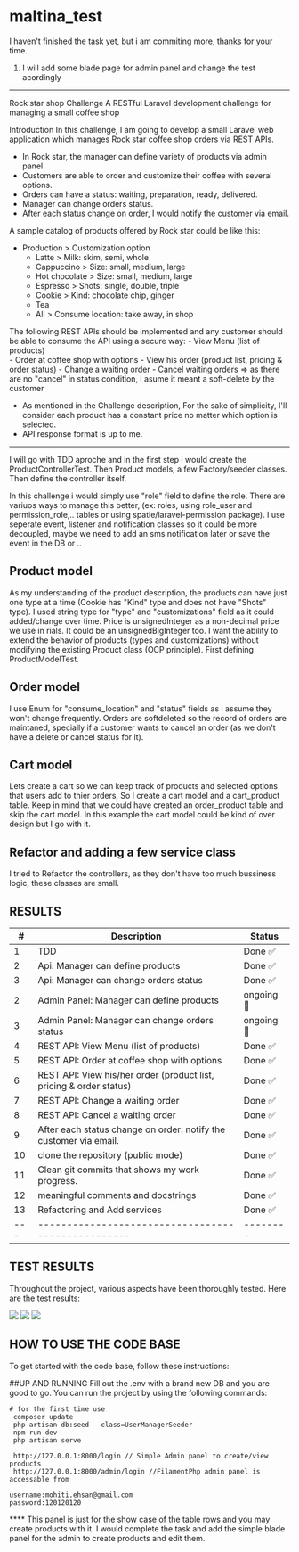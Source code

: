 # maltina_test

I haven't finished the task yet, but i am commiting more, thanks for your time.

1. I will add some blade page for admin panel and change the test acordingly
--------------------------------------------------------------------------------

Rock star shop Challenge
A RESTful Laravel development challenge for managing a small coffee shop

Introduction
In this challenge, I am going to develop a small Laravel web application which manages Rock star coffee shop orders via REST APIs.

- In Rock star, the manager can define variety of products via admin panel. 
- Customers are able to order and customize their coffee with several options. 
- Orders can have a status: waiting, preparation, ready, delivered. 
- Manager can change orders status.
- After each status change on order, I would notify the customer via email.

A sample catalog of products offered by Rock star could be like this:
   - Production > Customization option
     - Latte > Milk: skim, semi, whole
     - Cappuccino > Size: small, medium, large
     - Hot chocolate > Size: small, medium, large
     - Espresso > Shots: single, double, triple
     - Cookie > Kind: chocolate chip, ginger
     - Tea
     - All > Consume location: take away, in shop

The following REST APIs should be implemented and any customer should be able to consume the API using a secure way:
    - View Menu (list of products)        
    - Order at coffee shop with options
    - View his order (product list, pricing & order status)
    - Change a waiting order
    - Cancel waiting orders => as there are no "cancel" in status condition, i asume it meant a soft-delete by the customer

* As mentioned in the Challenge description, For the sake of simplicity, I'll consider each product has a constant price no matter which option is selected.
* API response format is up to me.
-------------------------------------------------------------------------------------------------------------------------------------------------------------

I will go with TDD aproche and in the first step i would create the ProductControllerTest. Then Product models, a few Factory/seeder classes. Then define the controller itself.

In this challenge i would simply use "role" field to define the role. There are variuos ways to manage this better, (ex: roles, using role_user and permission_role,.. tables or using spatie/laravel-permission package).
I use seperate event, listener and notification classes so it could be more decoupled, maybe we need to add an sms notification later or save the event in the DB or ..

## Product model
As my understanding of the product description, the products can have just one type at a time (Cookie has "Kind" type and does not have "Shots" type).
I used string type for "type" and "customizations" field as it could added/change over time.
Price is unsignedInteger as a non-decimal price we use in rials. It could be an unsignedBigInteger too.
I want the ability to extend the behavior of products (types and customizations) without modifying the existing Product class (OCP principle). 
First defining ProductModelTest.

## Order model
I use Enum for "consume_location" and "status" fields as i assume they won't change frequently.
Orders are softdeleted so the record of orders are maintaned, specially if a customer wants to cancel an order (as we don't have a delete or cancel status for it).

## Cart model
Lets create a cart so we can keep track of products and selected options that users add to thier orders, So I create a cart model and a cart_product table. Keep in mind that we could have created an order_product table and skip the cart model. In this example the cart model could be kind of over design but I go with it.

## Refactor and adding a few service class
I tried to Refactor the controllers, as they don't have too much bussiness logic, these classes are small.

## RESULTS
| # 	| Description                                      	| Status 	|
|---	|--------------------------------------------------	|--------	|
| 1 	| TDD                                              	| Done ✅|
| 2 	| Api: Manager can define products                  | Done ✅|
| 3 	| Api: Manager can change orders status             | Done ✅|
| 2 	| Admin Panel: Manager can define products          | ongoing 🔲|
| 3 	| Admin Panel: Manager can change orders status     | ongoing 🔲|
| 4 	| REST API: View Menu (list of products)            | Done ✅|
| 5 	| REST API: Order at coffee shop with options       | Done ✅|
| 6 	| REST API: View his/her order (product list, pricing & order status) | Done ✅|
| 7 	| REST API: Change a waiting order                  | Done ✅|
| 8 	| REST API: Cancel a waiting order                  | Done ✅|
| 9 	| After each status change on order: notify the customer via email.          | Done ✅|
| 10 	| clone the repository (public mode)               	| Done ✅|
| 11 	| Clean git commits that shows my work progress. 	  | Done ✅|
| 12 	| meaningful comments and docstrings                | Done ✅|
| 13 	| Refactoring and Add services                      | Done ✅|
|---	|--------------------------------------------------	|--------	|


## TEST RESULTS
Throughout the project, various aspects have been thoroughly tested. Here are the test results:

![](./docs/test-result-0.png)
![](./docs/test-result-1.png)
![](./docs/test-result-2.png)


## HOW TO USE THE CODE BASE
To get started with the code base, follow these instructions:

##UP AND RUNNING
Fill out the .env with a brand new DB and you are good to go.
You can run the project by using the following commands:

    # for the first time use 
     composer update
     php artisan db:seed --class=UserManagerSeeder
     npm run dev
     php artisan serve

     http://127.0.0.1:8000/login // Simple Admin panel to create/view products
     http://127.0.0.1:8000/admin/login //FilamentPhp admin panel is accessable from

    username:mohiti.ehsan@gmail.com
    password:120120120
    


**** This panel is just for the show case of the table rows and you may create products with it. I would complete the task and add the simple blade panel for the admin to create products and edit them.
